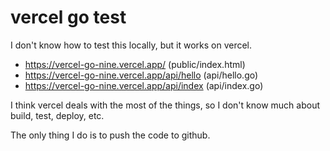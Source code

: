 # vercel go test

I don't know how to test this locally, but it works on vercel.

- <https://vercel-go-nine.vercel.app/> (public/index.html)
- <https://vercel-go-nine.vercel.app/api/hello> (api/hello.go)
- <https://vercel-go-nine.vercel.app/api/index> (api/index.go)

I think vercel deals with the most of the things, so I don't know much about build, test, deploy, etc.

The only thing I do is to push the code to github.
